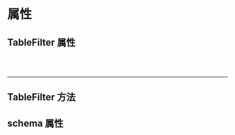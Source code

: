 # 属性

  <div>
    <h2>TableFilter 属性</h2>
    <br/>
    <el-table :data="tableData1">
        <el-table-column prop="name" label="属性名" width="180" />
        <el-table-column prop="info" label="说明" width="180" />
        <el-table-column prop="type" label="类型" />
        <el-table-column prop="default" label="默认值" />
    </el-table>
    <br/>
    <hr/>
    <h2>TableFilter 方法</h2>
    <el-table :data="tableData2">
        <el-table-column prop="name" label="方法名" width="180" />
        <el-table-column prop="info" label="说明" width="180" />
        <el-table-column prop="type" label="类型" />
        <el-table-column prop="default" label="默认值" />
    </el-table>
    <h2>schema 属性</h2>
    <el-table :data="tableData3">
        <el-table-column prop="name" label="属性名" width="180" />
        <el-table-column prop="info" label="说明" width="180" />
        <el-table-column prop="type" label="类型" />
        <el-table-column prop="default" label="默认值" />
    </el-table>
  </div>

<script lang="ts" setup>
    const tableData1 = [
        {
            name: 'selectParams',
        },
        {
            name: "schema",
        },
        {
            name: "listQuery",
        },
        {
            name: "v-model / modelValue",
        },
        {
            name: "option",
        }
    ]
    const tableData2 = [
        {
            name:"search",
            info:"确认筛选项时触发",
            type:"Function"
        },
    ]
    const tableData3 = [
        {
            name:"type",
        },
        {
            name:"tableKey",
        },
        {
            name:"external",
        },
        {
            name:"all",
        },
        {
            name:"sortIndex",
            info:"排序，数字越大越靠前"
        },
        {
            name:"tagNames",
        },
        {
            name:"prop",
        },
        {
            name:"label",
        },
        {
            name:"value",
        },
        {
            name:"eventObject",
        },
        {
            name:"options",
        },
        {
            name:"asyncOptions",
        },
        {
            name:"loading",
        },
        {
            name:"hidden",
        },
        {
            name:"rules",
        },
        {
            name:"props",
        },
        {
            name:"formItemProps",
        },
        {
            name:"labelWidth",
        },
        {
            name:"span",
        },
        {
            name:"disabled",
        },
        {
            name:"tooltip",
        },
        {
            name:"autoload",
        },
        {
            name:"prefix",
        },
        {
            name:"suffix",
        },
         {
            name:"empty",
        },
        {
            name:"sortIndex",
        },
    ]
</script>

<style lang="scss" scoped>
    :deep(table){
        margin:0;
    }
</style>
